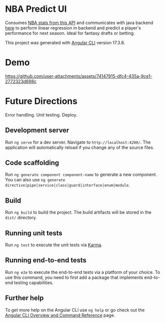 # NBA Predict UI

Consumes [NBA stats from this API](https://github.com/nprasad2077/nbaStats) and communicates with java backend
[here](https://github.com/Step-henC/nba-predict-api) to perform linear regression in backend and predict a player's performance for next season. Ideal for fantasy drafts or betting.


This project was generated with [Angular CLI](https://github.com/angular/angular-cli) version 17.3.8.


# Demo



https://github.com/user-attachments/assets/74147915-dfc4-435a-9ce1-2772323d698c


# Future Directions
Error handling. Unit testing. Deploy.

## Development server

Run `ng serve` for a dev server. Navigate to `http://localhost:4200/`. The application will automatically reload if you change any of the source files.

## Code scaffolding

Run `ng generate component component-name` to generate a new component. You can also use `ng generate directive|pipe|service|class|guard|interface|enum|module`.

## Build

Run `ng build` to build the project. The build artifacts will be stored in the `dist/` directory.

## Running unit tests

Run `ng test` to execute the unit tests via [Karma](https://karma-runner.github.io).

## Running end-to-end tests

Run `ng e2e` to execute the end-to-end tests via a platform of your choice. To use this command, you need to first add a package that implements end-to-end testing capabilities.

## Further help

To get more help on the Angular CLI use `ng help` or go check out the [Angular CLI Overview and Command Reference](https://angular.io/cli) page.
